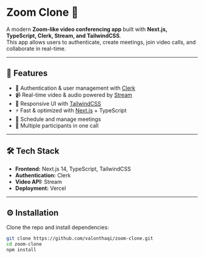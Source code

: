 # Zoom Clone 🎥

A modern **Zoom-like video conferencing app** built with **Next.js, TypeScript, Clerk, Stream, and TailwindCSS**.  
This app allows users to authenticate, create meetings, join video calls, and collaborate in real-time.

---

## 🚀 Features
- 🔐 Authentication & user management with [Clerk](https://clerk.com/)
- 📹 Real-time video & audio powered by [Stream](https://getstream.io/)
- 🎨 Responsive UI with [TailwindCSS](https://tailwindcss.com/)
- ⚡ Fast & optimized with [Next.js](https://nextjs.org/) + TypeScript
- 📅 Schedule and manage meetings
- 👥 Multiple participants in one call

---

## 🛠️ Tech Stack
- **Frontend:** Next.js 14, TypeScript, TailwindCSS
- **Authentication:** Clerk
- **Video API:** Stream
- **Deployment:** Vercel

---

## ⚙️ Installation
Clone the repo and install dependencies:

```bash
git clone https://github.com/valonthaqi/zoom-clone.git
cd zoom-clone
npm install
